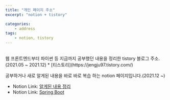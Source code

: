 ```yaml
---
title: "개인 페이지 주소"
excerpt: "notion + tistory"

categories:
    - address
tags:
    - notion, tistory
---
```

<br>
웹 프론트엔드부터 파이썬 등 지금까지 공부했던 내용을 정리한 tistory 블로그 주소.(2021.05 ~ 2021.12)  
* [티스토리](https://jengju97.tistory.com/)
<br>

공부하거나 새로 알게된 내용을 바로 바로 복습 하는 notion 페이지입니다.(2021.12 ~)
* Notion Link: [알게된 내용 정리](https://funny-gourd-490.notion.site/681de6b68b7a492fb24de03f2b9cfbc9) <br>
* Notion Link: [Spring Boot](https://funny-gourd-490.notion.site/Spring-Boot-50f6854d95a54e14ba57481de7439a06)